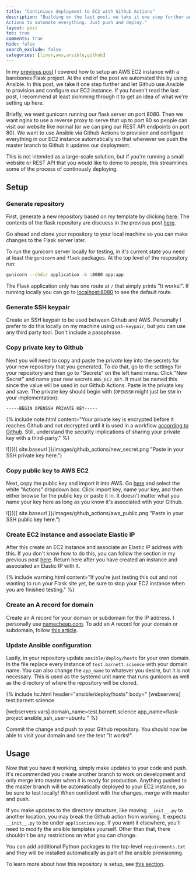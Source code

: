 ```yaml
---
title: "Continious deployment to EC2 with Github Actions"
description: "Building on the last post, we take it one step further and use Github
Actions to automate everything. Just push and deploy."
layout: post
toc: true
comments: true
hide: false
search_exclude: false
categories: [linux,aws,ansible,github]
---
```


In my [previous
post](https://barnett.science/linux/aws/ansible/2020/05/28/ansible-flask.html) I covered
how to setup an AWS EC2 instance with a barebones Flask project. At the end of the post
we automated this by using Ansible. In this post, we take it one step further and let
Github use Ansible to provision and configure our EC2 instance. If you haven't read the
last post, I recommend at least skimming through it to get an idea of what we're setting
up here.

Briefly, we want gunicorn running our flask server on port 8080. Then we want nginx to
use a reverse proxy to serve that up to port 80 so people can visit our website like
normal (or we can ping our REST API endpoints on port 80). We want to use Ansible via
Github Actions to provision and configure everything in our EC2 instance automatically
so that whenever we push the master branch to Github it updates our deployment.

This is not intended as a large-scale solution, but if you're running a small website or
REST API that you would like to demo to people, this streamlines some of the process of
continously deploying.

## Setup

### Generate repository

First, generate a new repository based on my template by clicking
[here](https://github.com/wesbarnett/flask-project/generate). The contents of the flask
repository are discuess in the previous post
[here](https://barnett.science/linux/aws/ansible/2020/05/28/ansible-flask.html#flask-project-setup).

Go ahead and clone your repository to your local machine so you can make changes to the
Flask server later.

To run the gunicorn server locally for testing, in it's current state you need at least
the `gunicorn` and `flask` packages. At the top level of the respository run:

```bash
gunicorn --chdir application -b :8080 app:app
```

The Flask application only has one route at `/` that simply prints "It works!". If
running locally you can go to <a href="http://localhost:8080">localhost:8080</a> to see
the default route.

### Generate SSH keypair

Create an SSH keypair to be used between Github and AWS. Personally I prefer to do this
locally on my machine using `ssh-keypair`, but you can use any third party tool. Don't
include a passphrase.

### Copy private key to Github

Next you will need to copy and paste the *private* key into the secrets for your new
repository that you generated. To do that, go to the settings for your repository and
then go to "Secrets" on the left hand menu. Click "New Secret" and name your new secrets
`AWS_EC2_KEY`. It must be named this since the value will be used in our Github Actions.
Paste in the private key and save. The private key should begin with (`OPENSSH` might
just be `SSH` in your implementation):

```
-----BEGIN OPENSSH PRIVATE KEY-----
```

{% include note.html content="Your private key is encrypted before it reaches Github and
not decrypted until it is used in a workflow <a
href='https://help.github.com/en/actions/configuring-and-managing-workflows/creating-and-storing-encrypted-secrets'>according
to Github</a>. Still, understand the security implications of sharing your private key
with a third-party."
%}

![]({{ site.baseurl }}/images/github_actions/new_secret.png "Paste in your SSH
private key here.")

### Copy public key to AWS EC2

Next, copy the public key and import it into AWS. Go
[here](https://console.aws.amazon.com/ec2/#KeyPairs:) and select the white "Actions"
dropdown box. Click import key, name your key, and then either browse for the public key
or paste it in. It doesn't matter what you name your key here as long as you know it's
associated with your Github.

![]({{ site.baseurl }}/images/github_actions/aws_public.png "Paste in your SSH
public key here.")

### Create EC2 instance and associate Elastic IP

After this create an EC2 instance and associate an Elastic IP address with this. If you
don't know how to do this, you can follow the section in my previous post
[here](https://barnett.science/linux/aws/ansible/2020/05/28/ansible-flask.html#aws-setup).
Return here after you have created an instance and associated an Elastic IP with it.

{% include warning.html content="If you're just testing this out and not wanting to run
your Flask site yet, be sure to stop your EC2 instance when you are finished testing."
%}

### Create an A record for domain

Create an A record for your domain or subdomain for the IP address. I personally use
[namecheap.com](https://namecheap.com). To add an A record for your domain or subdomain,
follow [this
article](https://www.namecheap.com/support/knowledgebase/article.aspx/319/2237/how-can-i-set-up-an-a-address-record-for-my-domain).

### Update Ansible configuration

Lastly, in your repository update `ansible/deploy/hosts` for your own domain. In the
file replace every instance of `test.barnett.science` with your domain name. You can
also change the `app_name` to whatever you desire, but it is not necessary. This is used
as the systemd unit name that runs gunicorn as well as the directory of where the
repository will be cloned.

{% include hc.html header="ansible/deploy/hosts" body="
[webservers]
test.barnett.science

[webservers:vars]
domain_name=test.barnett.science
app_name=flask-project
ansible_ssh_user=ubuntu
" %}

Commit the change and push to your Github repository. You should now be able to visit
your domain and see the text "It works!".

## Usage

Now that you have it working, simply make updates to your code and push. It's
recommended you create another branch to work on development and only merge into master
when it is ready for production. Anything pushed to the master branch will be
automatically deployed to your EC2 instance, so be sure to test locally! When confident
with the changes, merge with master and push.

If you make updates to the directory structure, like moving `__init__.py` to another
location, you may break the Github action from working. It expects
`__init__.py` to be under `application/app`. If you want it elsewhere, you'll need to
modify the ansible templates yourself. Other than that, there shouldn't be any
restrictions on what you can change.

You can add additional Python packages to the top-level `requirements.txt` and they will
be installed automatically as part of the ansible provisioning.

To learn more about how this repository is setup, see [this
section](https://barnett.science/linux/aws/ansible/2020/05/28/ansible-flask.html#flask-project-setup).
